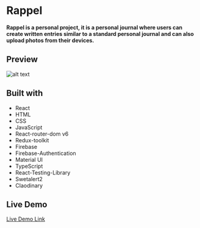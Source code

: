 # Rappel
**Rappel is a personal project, it is a personal journal where users can create written entries similar to a standard personal journal and can also upload photos from their devices.**

## Preview
![alt text](https://jhonvaronyate.netlify.app/assets/journal1.28b0b9f8.png)

## Built with
 - React
 - HTML
 - CSS
 - JavaScript
 - React-router-dom v6
 - Redux-toolkit
 - Firebase
 - Firebase-Authentication
 - Material UI
 - TypeScript
 - React-Testing-Library
 - Swetalert2
 - Claodinary
## Live Demo
[Live Demo Link](https://rappel.netlify.app/#/home)

